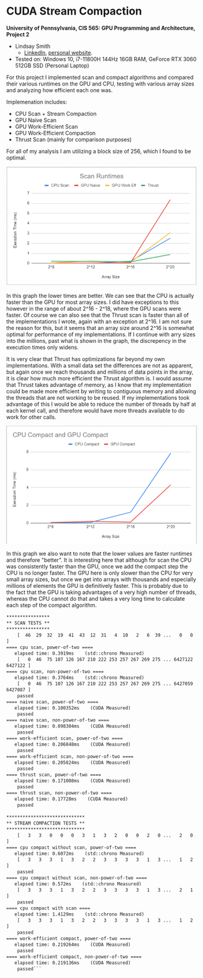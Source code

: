 CUDA Stream Compaction
======================

**University of Pennsylvania, CIS 565: GPU Programming and Architecture, Project 2**

* Lindsay Smith
  *  [LinkedIn](https://www.linkedin.com/in/lindsay-j-smith/), [personal website](https://lindsays-portfolio-d6aa5d.webflow.io/).
* Tested on: Windows 10, i7-11800H 144Hz 16GB RAM, GeForce RTX 3060 512GB SSD (Personal Laptop)

For this project I implemented scan and compact algorithms and compared their various runtimes
on the GPU and CPU, testing with various array sizes and analyzing how efficient each one was.

Implemenation includes:
* CPU Scan + Stream Compaction
* GPU Naive Scan
* GPU Work-Efficient Scan
* GPU Work-Efficient Compaction
* Thrust Scan (mainly for comparison purposes)

For all of my analysis I am utilizing a block size of 256, which I found to be optimal.

![](img/ScanTimes.png)

In this graph the lower times are better. 
We can see that the CPU is actually faster than the GPU for most array sizes.
I did have exceptions to this however in the range of about 2^16 - 2^18, where the GPU scans were faster. Of course we 
can also see that the Thrust scan is faster than all of the implementations I wrote, again with an exception at 2^16.
I am not sure the reason for this, but it seems that an array size around 2^16 is somewhat optimal for performance of
my implementations. If I continue with arry sizes into the millions, past what is shown in the graph, the discrepency
in the execution times only widens.

It is very clear that Thrust has optimizations far beyond my own implementations. With a small data set the differences
are not as apparent, but again once we reach thousands and millions of data points in the array, it is clear how 
much more efficient the Thrust algorithm is. I would assume that Thrust takes advantage of memory, as I know that
my implementation could be made more efficient by writing to contiguous memory and allowing the threads that are not working
to be reused. If my implementations took advantage of this I would be able to reduce the number of threads by half at
each kernel call, and therefore would have more threads available to do work for other calls.

![](img/CompactTimes.png)

In this graph we also want to note that the lower values are faster runtimes and therefore "better". 
It is interesting here that although for scan the CPU was consistently faster than the GPU, once we add the compact step
the CPU is no longer faster. The GPU here is only slower than the CPU for very small array sizes, but once we get into arrays
with thousands and especially millions of elements the GPU is definitively faster. This is probably due to the fact that
the GPU is taking advantages of a very high number of threads, whereas the CPU cannot do that and takes a very long time to 
calculate each step of the compact algorithm. 

```
****************
** SCAN TESTS **
****************
    [  46  29  32  19  41  43  12  31   4  10   2   6  39 ...   0   0 ]
==== cpu scan, power-of-two ====
   elapsed time: 0.3919ms    (std::chrono Measured)
    [   0  46  75 107 126 167 210 222 253 257 267 269 275 ... 6427122 6427122 ]
==== cpu scan, non-power-of-two ====
   elapsed time: 0.3764ms    (std::chrono Measured)
    [   0  46  75 107 126 167 210 222 253 257 267 269 275 ... 6427059 6427087 ]
    passed
==== naive scan, power-of-two ====
   elapsed time: 0.100352ms    (CUDA Measured)
    passed
==== naive scan, non-power-of-two ====
   elapsed time: 0.098304ms    (CUDA Measured)
    passed
==== work-efficient scan, power-of-two ====
   elapsed time: 0.206848ms    (CUDA Measured)
    passed
==== work-efficient scan, non-power-of-two ====
   elapsed time: 0.205824ms    (CUDA Measured)
    passed
==== thrust scan, power-of-two ====
   elapsed time: 0.171008ms    (CUDA Measured)
    passed
==== thrust scan, non-power-of-two ====
   elapsed time: 0.17728ms    (CUDA Measured)
    passed

*****************************
** STREAM COMPACTION TESTS **
*****************************
    [   3   3   0   0   0   3   1   3   2   0   0   2   0 ...   2   0 ]
==== cpu compact without scan, power-of-two ====
   elapsed time: 0.6072ms    (std::chrono Measured)
    [   3   3   3   1   3   2   2   3   3   3   3   1   3 ...   1   2 ]
    passed
==== cpu compact without scan, non-power-of-two ====
   elapsed time: 0.572ms    (std::chrono Measured)
    [   3   3   3   1   3   2   2   3   3   3   3   1   3 ...   2   1 ]
    passed
==== cpu compact with scan ====
   elapsed time: 1.4129ms    (std::chrono Measured)
    [   3   3   3   1   3   2   2   3   3   3   3   1   3 ...   1   2 ]
    passed
==== work-efficient compact, power-of-two ====
   elapsed time: 0.219264ms    (CUDA Measured)
    passed
==== work-efficient compact, non-power-of-two ====
   elapsed time: 0.219136ms    (CUDA Measured)
    passed```


